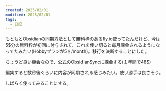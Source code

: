 ```yaml
---
created: 2025/02/01
modified: 2025/02/01
tags:
  - 日記
---
```


もともとObsidianの同期方法として無料枠のあるfly.io使ってたんだけど、今は5$分の無料枠が初回に付与されて、これを使い切ると毎月課金されるようになってたみたい(Hobbyプランが5＄/month)。移行を決断することにした。

ちょうど良い機会なので、公式のObsidianSyncに課金する(１年間で48$)

編集すると数秒後ぐらいに内容が同期される感じみたい。使い勝手は良さそう。

しばらく使ってみることにする。
